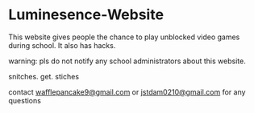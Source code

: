 # Luminesence-Website
This website gives people the chance to play unblocked video games during school. It also has hacks.

warning: pls do not notify any school administrators about this website. 

snitches. get. stiches

contact wafflepancake9@gmail.com or jstdam0210@gmail.com for any questions


